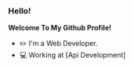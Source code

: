 ### Hello!

**Welcome To My Github Profile!**
- ✏️ I'm a Web Developer.
- 💻 Working at [Api Development]
